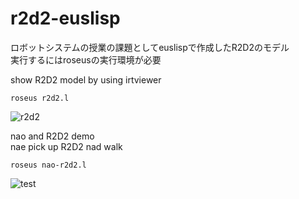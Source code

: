 # r2d2-euslisp
ロボットシステムの授業の課題としてeuslispで作成したR2D2のモデル  
実行するにはroseusの実行環境が必要

show R2D2 model by using irtviewer
```
roseus r2d2.l
```
![r2d2](https://user-images.githubusercontent.com/38127823/70956190-9b4ef080-20b6-11ea-9b6d-8e23683eb1bb.png)

nao and R2D2 demo    
nae pick up R2D2 nad walk
```
roseus nao-r2d2.l
```
![test](https://user-images.githubusercontent.com/38127823/71387185-00b25c80-2636-11ea-843e-1002cbedb62c.gif)
